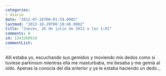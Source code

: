 ```yaml
---
categories:
- diario
date: "2012-07-26T00:01:59.000Z"
lastmod: "2012-10-29T00:19:46.000Z"
title: "Jueves, 26 de julio de 2012 a las 1:01"
comments: 0
id: 1343260919
commentList:
---
```


Allí estaba yo, escuchando sus gemidos y moviendo mis dedos como si tuviese parkinson mientras ella  me masturbaba, me besaba y me gemía al oído. Apenas la conocía del día anterior y ya le estaba haciendo un dedo.,.